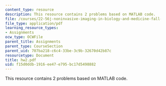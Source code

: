 ```yaml
---
content_type: resource
description: This resource contains 2 problems based on MATLAB code.
file: /courses/22-56j-noninvasive-imaging-in-biology-and-medicine-fall-2005/f15d0ddb1916ee47e795bc17d5498882_hw2.pdf
file_type: application/pdf
learning_resource_types:
- Assignments
ocw_type: OCWFile
parent_title: Assignments
parent_type: CourseSection
parent_uid: 707ba218-c6c4-33be-3c9b-32670d42b87c
resourcetype: Document
title: hw2.pdf
uid: f15d0ddb-1916-ee47-e795-bc17d5498882
---
```

This resource contains 2 problems based on MATLAB code.

